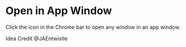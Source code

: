 # Open in App Window

Click the icon in the Chrome bar to open any window in an app window.

Idea Credit @JAEntwistle
